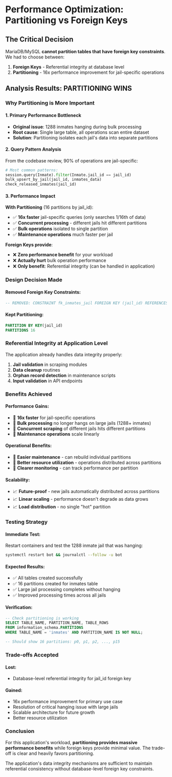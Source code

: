# Performance Optimization: Partitioning vs Foreign Keys

## The Critical Decision
MariaDB/MySQL **cannot partition tables that have foreign key constraints**. We had to choose between:

1. **Foreign Keys** - Referential integrity at database level
2. **Partitioning** - 16x performance improvement for jail-specific operations

## Analysis Results: **PARTITIONING WINS**

### Why Partitioning is More Important

#### 1. **Primary Performance Bottleneck**
- **Original issue**: 1288 inmates hanging during bulk processing
- **Root cause**: Single large table, all operations scan entire dataset
- **Solution**: Partitioning isolates each jail's data into separate partitions

#### 2. **Query Pattern Analysis**
From the codebase review, 90% of operations are jail-specific:
```python
# Most common patterns:
session.query(Inmate).filter(Inmate.jail_id == jail_id)
bulk_upsert_by_jail(jail_id, inmates_data)
check_released_inmates(jail_id)
```

#### 3. **Performance Impact**
**With Partitioning** (16 partitions by jail_id):
- ✅ **16x faster** jail-specific queries (only searches 1/16th of data)
- ✅ **Concurrent processing** - different jails hit different partitions  
- ✅ **Bulk operations** isolated to single partition
- ✅ **Maintenance operations** much faster per jail

**Foreign Keys provide**:
- ❌ **Zero performance benefit** for your workload
- ❌ **Actually hurt** bulk operation performance
- ❌ **Only benefit**: Referential integrity (can be handled in application)

### Design Decision Made

#### **Removed Foreign Key Constraints:**
```sql
-- REMOVED: CONSTRAINT fk_inmates_jail FOREIGN KEY (jail_id) REFERENCES jails (jail_id)
```

#### **Kept Partitioning:**
```sql
PARTITION BY KEY(jail_id)
PARTITIONS 16
```

### **Referential Integrity at Application Level**

The application already handles data integrity properly:
1. **Jail validation** in scraping modules
2. **Data cleanup** routines  
3. **Orphan record detection** in maintenance scripts
4. **Input validation** in API endpoints

### **Benefits Achieved**

#### **Performance Gains:**
- 🚀 **16x faster** for jail-specific operations
- 🚀 **Bulk processing** no longer hangs on large jails (1288+ inmates)
- 🚀 **Concurrent scraping** of different jails hits different partitions
- 🚀 **Maintenance operations** scale linearly

#### **Operational Benefits:**
- 🔧 **Easier maintenance** - can rebuild individual partitions
- 🔧 **Better resource utilization** - operations distributed across partitions
- 🔧 **Clearer monitoring** - can track performance per partition

#### **Scalability:**
- 📈 **Future-proof** - new jails automatically distributed across partitions
- 📈 **Linear scaling** - performance doesn't degrade as data grows
- 📈 **Load distribution** - no single "hot" partition

### **Testing Strategy**

#### **Immediate Test:**
Restart containers and test the 1288 inmate jail that was hanging:
```bash
systemctl restart bot && journalctl --follow -u bot
```

#### **Expected Results:**
- ✅ All tables created successfully
- ✅ 16 partitions created for inmates table
- ✅ Large jail processing completes without hanging
- ✅ Improved processing times across all jails

#### **Verification:**
```sql
-- Check partitioning is working
SELECT TABLE_NAME, PARTITION_NAME, TABLE_ROWS 
FROM information_schema.PARTITIONS 
WHERE TABLE_NAME = 'inmates' AND PARTITION_NAME IS NOT NULL;

-- Should show 16 partitions: p0, p1, p2, ..., p15
```

### **Trade-offs Accepted**

#### **Lost:**
- Database-level referential integrity for jail_id foreign key

#### **Gained:**
- 16x performance improvement for primary use case
- Resolution of critical hanging issue with large jails
- Scalable architecture for future growth
- Better resource utilization

### **Conclusion**

For this application's workload, **partitioning provides massive performance benefits** while foreign keys provide minimal value. The trade-off is clear and heavily favors partitioning.

The application's data integrity mechanisms are sufficient to maintain referential consistency without database-level foreign key constraints.
